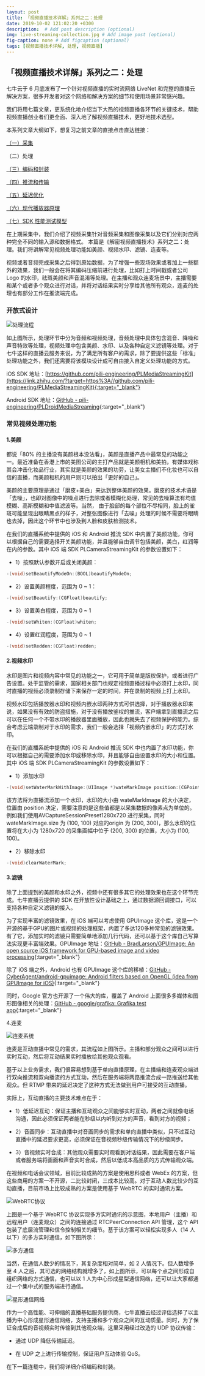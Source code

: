 ```yaml
---
layout: post
title: 「视频直播技术详解」系列之二：处理
date: 2019-10-02 121:02:20 +0300
description:  # Add post description (optional)
img: live-streaming-collection.jpg # Add image post (optional)
fig-caption: none # Add figcaption (optional)
tags: [视频直播技术详解, 处理, 视频直播]
---
```


## **「视频直播技术详解」系列之二：处理**

七牛云于 6 月底发布了一个针对视频直播的实时流网络 LiveNet 和完整的直播云解决方案，很多开发者对这个网络和解决方案的细节和使用场景非常感兴趣。

我们将用七篇文章，更系统化地介绍当下大热的视频直播各环节的关键技术，帮助视频直播创业者们更全面、深入地了解视频直播技术，更好地技术选型。

本系列文章大纲如下，想复习之前文章的直接点击直达链接：

[（一）采集](https://wowfrank.github.io/live-streaming-collection/)

（二）处理

[（三）编码和封装](https://wowfrank.github.io/live-streaming-code-and-encapsulation/)

[（四）推流和传输](https://wowfrank.github.io/live-streaming-push-and-transport/)

[（五）延迟优化](https://wowfrank.github.io/live-streaming-optimize-latency/)

[（六）现代播放器原理](https://wowfrank.github.io/live-streaming-theory-of-modern-player/)

[（七）SDK 性能测试模型](https://wowfrank.github.io/live-streaming-model-of-sdk-testing/)

在上期采集中，我们介绍了视频采集针对音频采集和图像采集以及它们分别对应两种完全不同的输入源和数据格式。 本篇是《解密视频直播技术》系列之二：处理。我们将讲解常见视频处理功能如美颜、视频水印、滤镜、连麦等。

视频或者音频完成采集之后得到原始数据，为了增强一些现场效果或者加上一些额外的效果，我们一般会在将其编码压缩前进行处理，比如打上时间戳或者公司 Logo 的水印，祛斑美颜和声音混淆等处理。在主播和观众连麦场景中，主播需要和某个或者多个观众进行对话，并将对话结果实时分享给其他所有观众，连麦的处理也有部分工作在推流端完成。


### **开放式设计**

![处理流程]({{site.baseurl}}/assets/img/live-streaming-proceed-1.png)

如上图所示，处理环节中分为音频和视频处理，音频处理中具体包含混音、降噪和声音特效等处理，视频处理中包含美颜、水印、以及各种自定义滤镜等处理。对于七牛这样的直播云服务来说，为了满足所有客户的需求，除了要提供这些「标准」处理功能之外，我们还需要将该模块设计成可自由接入自定义处理功能的方式。

iOS SDK 地址：[https://github.com/pili-engineering/PLMediaStreamingKit](https://link.zhihu.com/?target=https%3A//github.com/pili-engineering/PLMediaStreamingKit){:target="_blank"}

Android SDK 地址：[GitHub - pili-engineering/PLDroidMediaStreaming](https://link.zhihu.com/?target=https%3A//github.com/pili-engineering/PLDroidMediaStreaming){:target="_blank"}

### **常见视频处理功能**

#### **1.美颜**

都说「80% 的主播没有美颜根本没法看」，美颜是直播产品中最常见的功能之一。最近准备在香港上市的美图公司的主打产品就是美颜相机和美拍，有媒体戏称其会冲击化妆品行业，其实就是美颜的效果的功劳，让美女主播们不化妆也可以自信的直播，而美颜相机的用户则可以拍出「更好的自己」。

美颜的主要原理是通过「磨皮+美白」来达到整体美颜的效果。磨皮的技术术语是「去噪」，也即对图像中的噪点进行去除或者模糊化处理，常见的去噪算法有均值模糊、高斯模糊和中值滤波等。当然， 由于脸部的每个部位不尽相同，脸上的雀斑可能呈现出眼睛黑点的样子，对整张图像进行「去噪」处理的时候不需要将眼睛也去掉，因此这个环节中也涉及到人脸和皮肤检测技术。

在我们的直播系统中提供的 iOS 和 Android 推流 SDK 中内置了美颜功能，你可以根据自己的需要选择开关美颜功能，并且能够自由调节包括美颜，美白，红润等在内的参数。其中 iOS 端 SDK PLCameraStreamingKit 的参数设置如下：

* 1）按照默认参数开启或关闭美颜：

```java
-(void)setBeautifyModeOn:(BOOL)beautifyModeOn;
```

* 2）设置美颜程度，范围为 0 ~ 1：

```java
-(void)setBeautify:(CGFloat)beautify;
```

* 3）设置美白程度，范围为 0 ~ 1

```java
-(void)setWhiten:(CGFloat)whiten;
```


* 4）设置红润程度，范围为 0 ~ 1
```java
-(void)setRedden:(CGFloat)redden;
```


#### **2.视频水印**

水印是图片和视频内容中常见的功能之一，它可用于简单是版权保护，或者进行广告设置。处于监管的需求，国家相关部门也规定视频直播过程中必须打上水印，同时直播的视频必须录制存储下来保存一定的时间，并在录制的视频上打上水印。

视频水印包括播放器水印和视频内嵌水印两种方式可供选择，对于播放器水印来说，如果没有有效的防盗措施，对于没有播放鉴权的推流，客户端拿到直播流之后可以在任何一个不带水印的播放器里面播放，因此也就失去了视频保护的能力。综合考虑云端录制对于水印的需求，我们一般会选择「视频内嵌水印」的方式打水印。

在我们的直播系统中提供的 iOS 和 Android 推流 SDK 中也内置了水印功能，你可以根据自己的需要添加水印或移除水印，并且能够自由设置水印的大小和位置。其中 iOS 端 SDK PLCameraStreamingKit 的参数设置如下：

* 1）添加水印

```java
-(void)setWaterMarkWithImage:(UIImage *)wateMarkImage position:(CGPoint)position;
```

该方法将为直播流添加一个水印，水印的大小由 wateMarkImage 的大小决定，位置由 position 决定，需要注意的是这些值都是以采集数据的像素点为单位的。例如我们使用AVCaptureSessionPreset1280x720 进行采集，同时 wateMarkImage.size 为 (100, 100) 对应的origin 为 (200, 300)，那么水印的位置将在大小为 1280x720 的采集画幅中位于 (200, 300) 的位置，大小为 (100, 100)。

* 2）移除水印

```java
-(void)clearWaterMark;
```

#### **3.滤镜**

除了上面提到的美颜和水印之外，视频中还有很多其它的处理效果也在这个环节完成。七牛直播云提供的 SDK 在开放性设计基础之上，通过数据源回调接口，可以支持各种自定义滤镜的接入。

为了实现丰富的滤镜效果，在 iOS 端可以考虑使用 GPUImage 这个库，这是一个开源的基于GPU的图片或视频的处理框架，内置了多达120多种常见的滤镜效果。有了它，添加实时的滤镜只需要简单地添加几行代码，还可以基于这个库自己写算法实现更丰富端效果。GPUImage 地址：[GitHub - BradLarson/GPUImage: An open source iOS framework for GPU-based image and video processing](https://link.zhihu.com/?target=https%3A//github.com/BradLarson/GPUImage){:target="_blank"}

除了 iOS 端之外，Android 也有 GPUImage 这个库的移植：[GitHub - CyberAgent/android-gpuimage: Android filters based on OpenGL (idea from GPUImage for iOS)](https://link.zhihu.com/?target=https%3A//github.com/CyberAgent/android-gpuimage){:target="_blank"}

同时，Google 官方也开源了一个伟大的库，覆盖了 Android 上面很多多媒体和图形图像相关的处理：[GitHub - google/grafika: Grafika test app](https://link.zhihu.com/?target=https%3A//github.com/google/grafika){:target="_blank"}

4.连麦

![连麦系统]({{site.baseurl}}/assets/img/live-streaming-proceed-2.jpg)

连麦是互动直播中常见的需求，其流程如上图所示。主播和部分观众之间可以进行实时互动，然后将互动结果实时播放给其他观众观看。

基于以上业务需求，我们很容易想到基于单向直播原理，在主播端和连麦观众端进行双向推流和双向播流的方式互动，然后在服务端将两路推流合成一路推送给其他观众。但 RTMP 带来的延迟决定了这种方式无法做到用户可接受的互动直播。

实际上，互动直播的主要技术难点在于：
* 1）低延迟互动：保证主播和互动观众之间能够实时互动，两者之间就像电话沟通，因此必须保证两者能在秒级以内听到对方的声音，看到对方的视频；

* 2）音画同步：互动直播中对音画同步的需求和单向直播中类似，只不过互动直播中的延迟要求更高，必须保证在音视频秒级传输情况下的秒级同步。

* 3）音视频实时合成：其他观众需要实时观看到对话结果，因此需要在客户端或者服务端将画面和声音实时合成，然后以低成本高品质的方式传输观众端。

在视频和电话会议领域，目前比较成熟的方案是使用思科或者 WebEx 的方案，但这些商用的方案一不开源，二比较封闭，三成本比较高。对于互动人数比较少的互动直播，目前市场上比较成熟的方案是使用基于 WebRTC 的实时通讯方案。

![WebRTC协议]({{site.baseurl}}/assets/img/live-streaming-proceed-3.png)

上图是一个基于 WebRTC 协议实现多方实时通讯的示意图，本地用户（主播）和远程用户（连麦观众）之间的连接通过 RTCPeerConnection API 管理，这个 API 包装了底层流管理和信令控制相关的细节。基于该方案可以轻松实现多人（14 人以下）的多方实时通信，如下图所示：

![多方通信]({{site.baseurl}}/assets/img/live-streaming-proceed-4.png)

当然，在通信人数少的情况下，其复杂度相对简单，如 2 人情况下。但人数增多至 4 人之后，其可选的网络结构就增多了，如上图所示，可以每个点之间形成自组织网络的方式通信，也可以以 1 人为中心形成星型通信网络，还可以让大家都通过一个集中式的服务端进行通信。

![星形通信网络]({{site.baseurl}}/assets/img/live-streaming-proceed-5.png)

作为一个高性能、可伸缩的直播基础服务提供商，七牛直播云经过评估选择了以主播为中心形成星形通信网络，支持主播和多个观众之间的互动质量。同时，为了保证合成后的音视频实时传输到其他观众端，这里采用经过改造的 UDP 协议传输：

* 通过 UDP 降低传输延迟。

* 在 UDP 之上进行传输控制，保证用户互动体验 QoS。

在下一篇连载中，我们将详细介绍编码和封装。